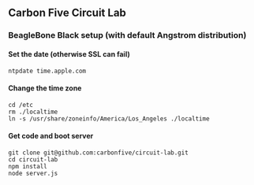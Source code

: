 ## Carbon Five Circuit Lab

### BeagleBone Black setup (with default Angstrom distribution)

#### Set the date (otherwise SSL can fail)
    ntpdate time.apple.com

#### Change the time zone
    cd /etc
    rm ./localtime
    ln -s /usr/share/zoneinfo/America/Los_Angeles ./localtime

#### Get code and boot server
    git clone git@github.com:carbonfive/circuit-lab.git
    cd circuit-lab
    npm install
    node server.js
